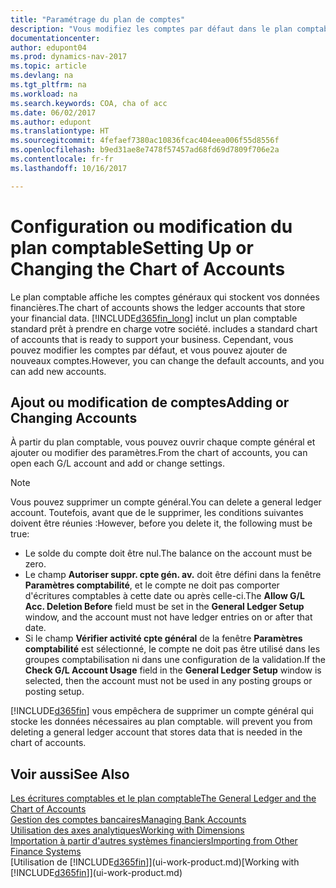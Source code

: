```yaml
---
title: "Paramétrage du plan de comptes"
description: "Vous modifiez les comptes par défaut dans le plan comptable, et vous pouvez ajouter de nouveaux comptes."
documentationcenter: 
author: edupont04
ms.prod: dynamics-nav-2017
ms.topic: article
ms.devlang: na
ms.tgt_pltfrm: na
ms.workload: na
ms.search.keywords: COA, cha of acc
ms.date: 06/02/2017
ms.author: edupont
ms.translationtype: HT
ms.sourcegitcommit: 4fefaef7380ac10836fcac404eea006f55d8556f
ms.openlocfilehash: b9ed31ae8e7478f57457ad68fd69d7809f706e2a
ms.contentlocale: fr-fr
ms.lasthandoff: 10/16/2017

---
```

# <a name="setting-up-or-changing-the-chart-of-accounts"></a><span data-ttu-id="98f3a-103">Configuration ou modification du plan comptable</span><span class="sxs-lookup"><span data-stu-id="98f3a-103">Setting Up or Changing the Chart of Accounts</span></span>
<span data-ttu-id="98f3a-104">Le plan comptable affiche les comptes généraux qui stockent vos données financières.</span><span class="sxs-lookup"><span data-stu-id="98f3a-104">The chart of accounts shows the ledger accounts that store your financial data.</span></span> [!INCLUDE[d365fin_long](includes/d365fin_long_md.md)]<span data-ttu-id="98f3a-105"> inclut un plan comptable standard prêt à prendre en charge votre société.</span><span class="sxs-lookup"><span data-stu-id="98f3a-105"> includes a standard chart of accounts that is ready to support your business.</span></span>
<span data-ttu-id="98f3a-106">Cependant, vous pouvez modifier les comptes par défaut, et vous pouvez ajouter de nouveaux comptes.</span><span class="sxs-lookup"><span data-stu-id="98f3a-106">However, you can change the default accounts, and you can add new accounts.</span></span>  

## <a name="adding-or-changing-accounts"></a><span data-ttu-id="98f3a-107">Ajout ou modification de comptes</span><span class="sxs-lookup"><span data-stu-id="98f3a-107">Adding or Changing Accounts</span></span>
<span data-ttu-id="98f3a-108">À partir du plan comptable, vous pouvez ouvrir chaque compte général et ajouter ou modifier des paramètres.</span><span class="sxs-lookup"><span data-stu-id="98f3a-108">From the chart of accounts, you can open each G/L account and add or change settings.</span></span>

> [!NOTE]  
>   <span data-ttu-id="98f3a-109">Vous pouvez supprimer un compte général.</span><span class="sxs-lookup"><span data-stu-id="98f3a-109">You can delete a general ledger account.</span></span> <span data-ttu-id="98f3a-110">Toutefois, avant que de le supprimer, les conditions suivantes doivent être réunies :</span><span class="sxs-lookup"><span data-stu-id="98f3a-110">However, before you delete it, the following must be true:</span></span>  

* <span data-ttu-id="98f3a-111">Le solde du compte doit être nul.</span><span class="sxs-lookup"><span data-stu-id="98f3a-111">The balance on the account must be zero.</span></span>  
* <span data-ttu-id="98f3a-112">Le champ **Autoriser suppr. cpte gén. av.** doit être défini dans la fenêtre **Paramètres comptabilité**, et le compte ne doit pas comporter d'écritures comptables à cette date ou après celle-ci.</span><span class="sxs-lookup"><span data-stu-id="98f3a-112">The **Allow G/L Acc. Deletion Before** field must be set in the **General Ledger Setup** window, and the account must not have ledger entries on or after that date.</span></span>  
* <span data-ttu-id="98f3a-113">Si le champ **Vérifier activité cpte général** de la fenêtre **Paramètres comptabilité** est sélectionné, le compte ne doit pas être utilisé dans les groupes comptabilisation ni dans une configuration de la validation.</span><span class="sxs-lookup"><span data-stu-id="98f3a-113">If the **Check G/L Account Usage** field in the **General Ledger Setup** window is selected, then the account must not be used in any posting groups or posting setup.</span></span>  

[!INCLUDE[d365fin](includes/d365fin_md.md)]<span data-ttu-id="98f3a-114"> vous empêchera de supprimer un compte général qui stocke les données nécessaires au plan comptable.</span><span class="sxs-lookup"><span data-stu-id="98f3a-114"> will prevent you from deleting a general ledger account that stores data that is needed in the chart of accounts.</span></span>  

## <a name="see-also"></a><span data-ttu-id="98f3a-115">Voir aussi</span><span class="sxs-lookup"><span data-stu-id="98f3a-115">See Also</span></span>
[<span data-ttu-id="98f3a-116">Les écritures comptables et le plan comptable</span><span class="sxs-lookup"><span data-stu-id="98f3a-116">The General Ledger and the Chart of Accounts</span></span>](finance-general-ledger.md)  
[<span data-ttu-id="98f3a-117">Gestion des comptes bancaires</span><span class="sxs-lookup"><span data-stu-id="98f3a-117">Managing Bank Accounts</span></span>](bank-manage-bank-accounts.md)  
[<span data-ttu-id="98f3a-118">Utilisation des axes analytiques</span><span class="sxs-lookup"><span data-stu-id="98f3a-118">Working with Dimensions</span></span>](finance-dimensions.md)  
[<span data-ttu-id="98f3a-119">Importation à partir d'autres systèmes financiers</span><span class="sxs-lookup"><span data-stu-id="98f3a-119">Importing from Other Finance Systems</span></span>](upload-data.md)  
<span data-ttu-id="98f3a-120">[Utilisation de [!INCLUDE[d365fin](includes/d365fin_md.md)]](ui-work-product.md)</span><span class="sxs-lookup"><span data-stu-id="98f3a-120">[Working with [!INCLUDE[d365fin](includes/d365fin_md.md)]](ui-work-product.md)</span></span>  

## 

